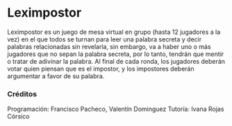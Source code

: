 # Leximpostor
Leximpostor es un juego de mesa virtual en grupo (hasta 12 jugadores a la vez) en el que todos se turnan para leer una palabra secreta y decir palabras relacionadas sin revelarla, sin embargo, va a haber uno o más jugadores que no sepan la palabra secreta, por lo tanto, tendrán que mentir o tratar de adivinar la palabra.
Al final de cada ronda, los jugadores deberán votar quien piensan que es el impostor, y los impostores deberán argumentar a favor de su palabra.
### Créditos
Programación: Francisco Pacheco, Valentín Dominguez
Tutoría: Ivana Rojas Córsico
